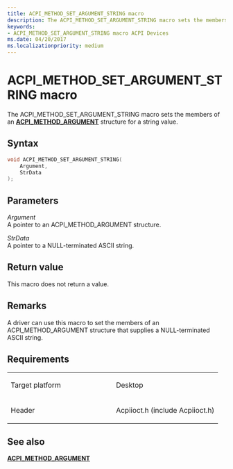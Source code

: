 ```yaml
---
title: ACPI_METHOD_SET_ARGUMENT_STRING macro
description: The ACPI_METHOD_SET_ARGUMENT_STRING macro sets the members of an ACPI_METHOD_ARGUMENT structure for a string value.
keywords: 
- ACPI_METHOD_SET_ARGUMENT_STRING macro ACPI Devices
ms.date: 04/20/2017
ms.localizationpriority: medium
---
```


# ACPI\_METHOD\_SET\_ARGUMENT\_STRING macro


The ACPI\_METHOD\_SET\_ARGUMENT\_STRING macro sets the members of an [**ACPI\_METHOD\_ARGUMENT**](/windows-hardware/drivers/ddi/acpiioct/ns-acpiioct-_acpi_method_argument_v1) structure for a string value.

Syntax
------

```cpp
void ACPI_METHOD_SET_ARGUMENT_STRING(
    Argument,
    StrData
);
```

Parameters
----------

*Argument*   
A pointer to an ACPI\_METHOD\_ARGUMENT structure.

*StrData*   
A pointer to a NULL-terminated ASCII string.

Return value
------------

This macro does not return a value.

Remarks
-------

A driver can use this macro to set the members of an ACPI\_METHOD\_ARGUMENT structure that supplies a NULL-terminated ASCII string.

Requirements
------------

<table>
<colgroup>
<col width="50%" />
<col width="50%" />
</colgroup>
<tbody>
<tr>
<td><p>Target platform</p></td>
<td>Desktop</td>
</tr>
<tr>
<td><p>Header</p></td>
<td>Acpiioct.h (include Acpiioct.h)</td>
</tr>
</tbody>
</table>

## See also


[**ACPI\_METHOD\_ARGUMENT**](/windows-hardware/drivers/ddi/acpiioct/ns-acpiioct-_acpi_method_argument_v1)
